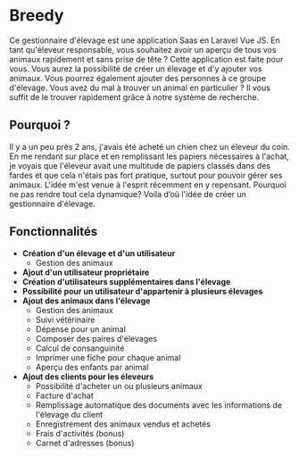 # Breedy
Ce gestionnaire d'élevage est une application Saas en Laravel Vue JS. En tant qu'éleveur responsable, vous souhaitez avoir un aperçu de tous vos animaux rapidement et sans prise de tête ? Cette application est faite pour vous. Vous aurez la possibilité de créer un élevage et d'y ajouter vos animaux. Vous pourrez également ajouter des personnes à ce groupe d'élevage. Vous avez du mal à trouver un animal en particulier ? Il vous suffit de le trouver rapidement grâce à notre système de recherche.

## Pourquoi ?
Il y a un peu près 2 ans, j'avais été acheté un chien chez un éleveur du coin. En me rendant sur place et en remplissant les papiers nécessaires à l'achat, je voyais que l'éleveur avait une multitude de papiers classés dans des fardes et que cela n'étais pas fort pratique, surtout pour pouvoir gérer ses animaux. L'idée m'est venue à l'esprit récemment en y repensant. Pourquoi ne pas rendre tout cela dynamique? Voila d’où l'idée de créer un gestionnaire d'élevage.

## Fonctionnalités

* __Création d'un élevage et d'un utilisateur__
   * Gestion des animaux
* __Ajout d'un utilisateur propriétaire__
* __Création d'utilisateurs supplémentaires dans l'élevage__
* __Possibilité pour un utilisateur d'appartenir à plusieurs élevages__
* __Ajout des animaux dans l'élevage__
  * Gestion des animaux
  * Suivi vétérinaire
  * Dépense pour un animal
  * Composer des paires d'élevages
  * Calcul de consanguinité
  * Imprimer une fiche pour chaque animal
  * Aperçu des enfants par animal
* __Ajout des clients pour les éleveurs__
  * Possibilité d'acheter un ou plusieurs animaux
  * Facture d'achat
  * Remplissage automatique des documents avec les informations de l'élevage du client
  * Enregistrement des animaux vendus et achetés
  * Frais d'activités (bonus)
  * Carnet d'adresses (bonus)

